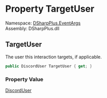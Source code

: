 # Property TargetUser

Namespace: [DSharpPlus.EventArgs](DSharpPlus.EventArgs.md)  
Assembly: DSharpPlus.dll

## <a id="DSharpPlus_EventArgs_ContextMenuInteractionCreateEventArgs_TargetUser"></a>TargetUser

The user this interaction targets, if applicable.

```csharp
public DiscordUser TargetUser { get; }
```

### Property Value

[DiscordUser](DSharpPlus.Entities.DiscordUser.md)

